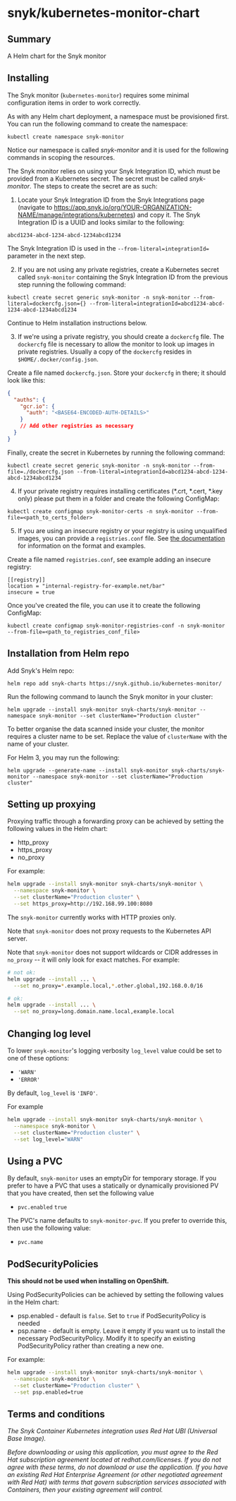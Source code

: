 # snyk/kubernetes-monitor-chart #

## Summary ##

A Helm chart for the Snyk monitor

## Installing ##

The Snyk monitor (`kubernetes-monitor`) requires some minimal configuration items in order to work correctly.

As with any Helm chart deployment, a namespace must be provisioned first.
You can run the following command to create the namespace:
```shell
kubectl create namespace snyk-monitor
```
Notice our namespace is called _snyk-monitor_ and it is used for the following commands in scoping the resources.


The Snyk monitor relies on using your Snyk Integration ID, which must be provided from a Kubernetes secret. The secret must be called _snyk-monitor_. The steps to create the secret are as such:

1. Locate your Snyk Integration ID from the Snyk Integrations page (navigate to https://app.snyk.io/org/YOUR-ORGANIZATION-NAME/manage/integrations/kubernetes) and copy it.
The Snyk Integration ID is a UUID and looks similar to the following:
```
abcd1234-abcd-1234-abcd-1234abcd1234
```
The Snyk Integration ID is used in the `--from-literal=integrationId=` parameter in the next step.

2. If you are not using any private registries, create a Kubernetes secret called `snyk-monitor` containing the Snyk Integration ID from the previous step running the following command:
 ```shell
 kubectl create secret generic snyk-monitor -n snyk-monitor --from-literal=dockercfg.json={} --from-literal=integrationId=abcd1234-abcd-1234-abcd-1234abcd1234
 ```
 Continue to Helm installation instructions below.

3. If we're using a private registry, you should create a `dockercfg` file. The `dockercfg` file is necessary to allow the monitor to look up images in private registries. Usually a copy of the `dockercfg` resides in `$HOME/.docker/config.json`.

Create a file named `dockercfg.json`. Store your `dockercfg` in there; it should look like this:

```json
{
  "auths": {
    "gcr.io": {
      "auth": "<BASE64-ENCODED-AUTH-DETAILS>"
    }
    // Add other registries as necessary
  }
}
```
Finally, create the secret in Kubernetes by running the following command:
```shell
kubectl create secret generic snyk-monitor -n snyk-monitor --from-file=./dockercfg.json --from-literal=integrationId=abcd1234-abcd-1234-abcd-1234abcd1234
```

4. If your private registry requires installing certificates (*.crt, *.cert, *.key only) please put them in a folder and create the following ConfigMap:
```shell
kubectl create configmap snyk-monitor-certs -n snyk-monitor --from-file=<path_to_certs_folder>
```

5. If you are using an insecure registry or your registry is using unqualified images, you can provide a `registries.conf` file. See [the documentation](https://github.com/containers/image/blob/master/docs/containers-registries.conf.5.md) for information on the format and examples.

Create a file named `registries.conf`, see example adding an insecure registry: 

```
[[registry]]
location = "internal-registry-for-example.net/bar"
insecure = true
```

Once you've created the file, you can use it to create the following ConfigMap:
```shell
kubectl create configmap snyk-monitor-registries-conf -n snyk-monitor --from-file=<path_to_registries_conf_file>
```

## Installation from Helm repo ##

Add Snyk's Helm repo:

```shell
helm repo add snyk-charts https://snyk.github.io/kubernetes-monitor/
```

Run the following command to launch the Snyk monitor in your cluster:

```shell
helm upgrade --install snyk-monitor snyk-charts/snyk-monitor --namespace snyk-monitor --set clusterName="Production cluster"
```

To better organise the data scanned inside your cluster, the monitor requires a cluster name to be set.
Replace the value of `clusterName` with the name of your cluster.


For Helm 3, you may run the following:
```shell
helm upgrade --generate-name --install snyk-monitor snyk-charts/snyk-monitor --namespace snyk-monitor --set clusterName="Production cluster"
```

## Setting up proxying ##

Proxying traffic through a forwarding proxy can be achieved by setting the following values in the Helm chart:

* http_proxy
* https_proxy
* no_proxy

For example:

```bash
helm upgrade --install snyk-monitor snyk-charts/snyk-monitor \
  --namespace snyk-monitor \
  --set clusterName="Production cluster" \
  --set https_proxy=http://192.168.99.100:8080
```

The `snyk-monitor` currently works with HTTP proxies only.

Note that `snyk-monitor` does not proxy requests to the Kubernetes API server.

Note that `snyk-monitor` does not support wildcards or CIDR addresses in `no_proxy` -- it will only look for exact matches. For example:

```bash
# not ok:
helm upgrade --install ... \
  --set no_proxy=*.example.local,*.other.global,192.168.0.0/16

# ok:
helm upgrade --install ... \
  --set no_proxy=long.domain.name.local,example.local
```

## Changing log level ##

To lower `snyk-monitor`'s logging verbosity `log_level` value could be set to one of these options:
* `'WARN'`
* `'ERROR'`

By default, `log_level` is `'INFO'`.

For example
```bash
helm upgrade --install snyk-monitor snyk-charts/snyk-monitor \
  --namespace snyk-monitor \
  --set clusterName="Production cluster" \
  --set log_level="WARN"
```

## Using a PVC ##

By default, `snyk-monitor` uses an emptyDir for temporary storage. If you prefer to have a PVC that uses a statically or
 dynamically provisioned PV that you have created, then set the following value
* `pvc.enabled` `true`

The PVC's name defaults to `snyk-monitor-pvc`. If you prefer to override this, then use the following value:
* `pvc.name`

## PodSecurityPolicies
**This should not be used when installing on OpenShift.**

Using PodSecurityPolicies can be achieved by setting the following values in the Helm chart:
* psp.enabled - default is `false`. Set to `true` if PodSecurityPolicy is needed
* psp.name - default is empty. Leave it empty if you want us to install the necessary PodSecurityPolicy. Modify it to specify an existing PodSecurityPolicy rather than creating a new one.

For example:
```bash
helm upgrade --install snyk-monitor snyk-charts/snyk-monitor \
  --namespace snyk-monitor \
  --set clusterName="Production cluster" \
  --set psp.enabled=true
```

## Terms and conditions ##

*The Snyk Container Kubernetes integration uses Red Hat UBI (Universal Base Image).*

*Before downloading or using this application, you must agree to the Red Hat subscription agreement located at redhat.com/licenses. If you do not agree with these terms, do not download or use the application. If you have an existing Red Hat Enterprise Agreement (or other negotiated agreement with Red Hat) with terms that govern subscription services associated with Containers, then your existing agreement will control.*
